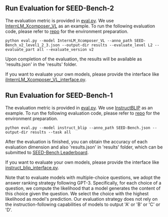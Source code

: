 ## Run Evaluation for SEED-Bench-2

The evaluation metric is provided in [eval.py]([eval.py](https://github.com/AILab-CVC/SEED-Bench/blob/main/SEED-Bench-2/eval.py)). We use [InternLM_Xcomposer_VL](https://arxiv.org/pdf/2309.15112.pdf) as an example. To run the following evaluation code, please refer to [repo](https://github.com/salesforce/LAVIS) for the environment preparation.

```shell
python eval.py --model InternLM_Xcomposer_VL --anno_path SEED-Bench_v2_level1_2_3.json --output-dir results --evaluate_level L2 --evaluate_part all --evaluate_version v2
```

Upon completion of the evaluation, the results will be available as 'results.json' in the 'results' folder.

If you want to evaluate your own models, please provide the interface like [iInternLM_Xcomposer_VL_interface.py](https://github.com/AILab-CVC/SEED-Bench/blob/main/SEED-Bench-2/model/InternLM_Xcomposer_VL_interface.py).


## Run Evaluation for SEED-Bench-1

The evaluation metric is provided in [eval.py](eval.py). We use [InstructBLIP](https://arxiv.org/abs/2305.06500) as an example. To run the following evaluation code, please refer to [repo](https://github.com/salesforce/LAVIS) for the environment preparation.

```shell
python eval.py --model instruct_blip --anno_path SEED-Bench.json --output-dir results --task all
```

After the evaluation is finished, you can obtain the accuracy of each evaluation dimension and also 'results.json' in 'results' folder, which can be submitted to [SEED-Bench Leaderboard](https://huggingface.co/spaces/AILab-CVC/SEED-Bench_Leaderboard).

If you want to evaluate your own models, please provide the interface like [instruct_blip_interface.py](https://github.com/AILab-CVC/SEED-Bench/blob/main/model/instruct_blip_interface.py).

Note that to evaluate models with multiple-choice questions, we adopt the answer ranking strategy
following GPT-3. Specifically, for each choice of a question, we compute the likelihood 
that a model generates the content of this choice given the question. 
We select the choice with the highest likelihood as model's prediction. 
Our evaluation strategy does not rely on the instruction-following capabilities 
of models to output 'A' or 'B' or 'C' or 'D'.
